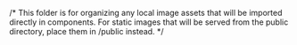 /* 
This folder is for organizing any local image assets that will be imported directly in components.
For static images that will be served from the public directory, place them in /public instead.
*/
